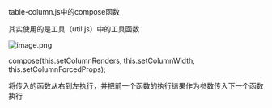 table-column.js中的compose函数

其实使用的是工具（util.js）中的工具函数

![image.png](https://i.loli.net/2021/05/12/RvKtChda9jEkxOQ.png)

compose(this.setColumnRenders, this.setColumnWidth, this.setColumnForcedProps);

将传入的函数从右到左执行，并把前一个函数的执行结果作为参数传入下一个函数执行